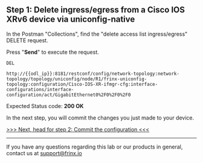 ## Step 1: Delete ingress/egress from a Cisco IOS XRv6 device via uniconfig-native

In the Postman "Collections", find the "delete access list ingress/egress" DELETE request.


Press "**Send**" to execute the request.

```
DEL

http://{{odl_ip}}:8181/restconf/config/network-topology:network-topology/topology/uniconfig/node/R1/frinx-uniconfig-topology:configuration/Cisco-IOS-XR-ifmgr-cfg:interface-configurations/interface-configuration/act/GigabitEthernet0%2F0%2F0%2F0
```

Expected Status code: **200 OK**

In the next step, you will commit the changes you just made to your device.

[>>> Next, head for step 2: Commit the configuration <<<](11.md)

---
If you have any questions regarding this lab or our products in general, contact us at [support@frinx.io](mailto:support@frinx.io)